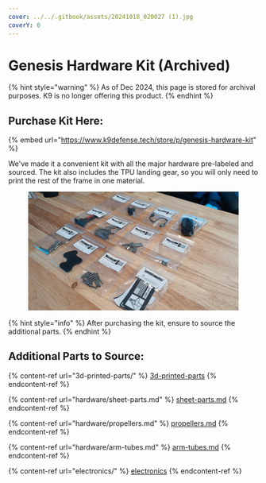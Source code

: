 ```yaml
---
cover: ../../.gitbook/assets/20241018_020027 (1).jpg
coverY: 0
---
```


# Genesis Hardware Kit (Archived)

{% hint style="warning" %}
As of Dec 2024, this page is stored for archival purposes. K9 is no longer offering this product.
{% endhint %}

## Purchase Kit Here:

{% embed url="https://www.k9defense.tech/store/p/genesis-hardware-kit" %}

We've made it a convenient kit with all the major hardware pre-labeled and sourced. The kit also includes the TPU landing gear, so you will only need to print the rest of the frame in one material.

<figure><img src="../../.gitbook/assets/20241018_020050.jpg" alt=""><figcaption></figcaption></figure>

{% hint style="info" %}
After purchasing the kit, ensure to source the additional parts.
{% endhint %}

## Additional Parts to Source:&#x20;

{% content-ref url="3d-printed-parts/" %}
[3d-printed-parts](3d-printed-parts/)
{% endcontent-ref %}

{% content-ref url="hardware/sheet-parts.md" %}
[sheet-parts.md](hardware/sheet-parts.md)
{% endcontent-ref %}

{% content-ref url="hardware/propellers.md" %}
[propellers.md](hardware/propellers.md)
{% endcontent-ref %}

{% content-ref url="hardware/arm-tubes.md" %}
[arm-tubes.md](hardware/arm-tubes.md)
{% endcontent-ref %}

{% content-ref url="electronics/" %}
[electronics](electronics/)
{% endcontent-ref %}
